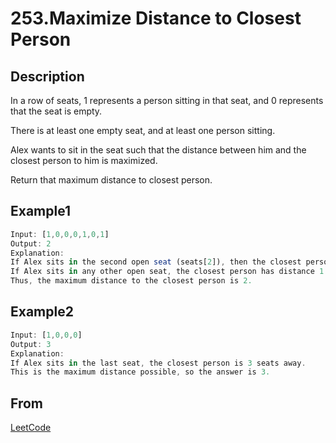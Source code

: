 # 253.Maximize Distance to Closest Person

## Description

In a row of seats, 1 represents a person sitting in that seat, and 0 represents that the seat is empty.

There is at least one empty seat, and at least one person sitting.

Alex wants to sit in the seat such that the distance between him and the closest person to him is maximized.

Return that maximum distance to closest person.

## Example1

```js
Input: [1,0,0,0,1,0,1]
Output: 2
Explanation:
If Alex sits in the second open seat (seats[2]), then the closest person has distance 2.
If Alex sits in any other open seat, the closest person has distance 1.
Thus, the maximum distance to the closest person is 2.
```

## Example2

```js
Input: [1,0,0,0]
Output: 3
Explanation:
If Alex sits in the last seat, the closest person is 3 seats away.
This is the maximum distance possible, so the answer is 3.
```

## From

[LeetCode](https://leetcode.com/problems/maximize-distance-to-closest-person)
